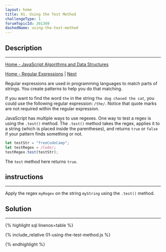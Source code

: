 ```yaml
---
layout: home
title: 01. Using the Test Method
challengeType: 1
forumTopicId: 301369
dashedName: using-the-test-method
---
```


<div class="row">
<div class="columnStmt" markdown="1">

## Description
------

[Home - JavaScript Algorithms and Data Structures](../../02-javascript-algorithms-and-data-structures/README.md)

[Home - Regular Expressions](../regular-expressions/README.md)  | [Next](./02-match-literal-strings.md) 

Regular expressions are used in programming languages to match parts of strings. You create patterns to help you do that matching.

If you want to find the word `the` in the string `The dog chased the cat`, you could use the following regular expression: `/the/`. Notice that quote marks are not required within the regular expression.

JavaScript has multiple ways to use regexes. One way to test a regex is using the `.test()` method. The `.test()` method takes the regex, applies it to a string (which is placed inside the parentheses), and returns `true` or `false` if your pattern finds something or not.

```js
let testStr = "freeCodeCamp";
let testRegex = /Code/;
testRegex.test(testStr);
```

The `test` method here returns `true`.

## instructions 
----
Apply the regex `myRegex` on the string `myString` using the `.test()` method.

</div>
<div class="columnSol" markdown="1">

## Solution
------

{% highlight sql linenos=table %}

{% include_relative 01-using-the-test-method.js %}

{% endhighlight %}

</div>
</div>

